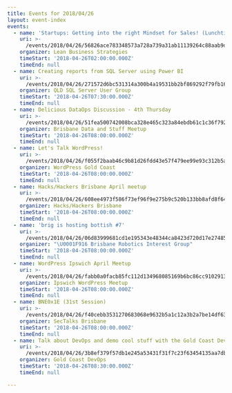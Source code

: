 ```yaml
---
title: Events for 2018/04/26
layout: event-index
events:
  - name: 'Startups: Getting into the right Mindset for Sales! (Lunchtime Session)'
    uri: >-
      /events/2018/04/26/56826ace783348573a728a739a31ab11139264c88aab9d265deb4738325a279b
    organizer: Lean Business Strategies
    timeStart: '2018-04-26T02:00:00.000Z'
    timeEnd: null
  - name: Creating reports from SQL Server using Power BI
    uri: >-
      /events/2018/04/26/271572d6bc531314a300b4a19531bb2bf869292f79fb16db3653a3f28c835b84
    organizer: QLD SQL Server User Group
    timeStart: '2018-04-26T07:30:00.000Z'
    timeEnd: null
  - name: Delicious DataOps Discussion - 4th Thursday
    uri: >-
      /events/2018/04/26/51fea500742008bca328e465c323a84ebdb61c1c36f792181c734b7c1234dd22
    organizer: Brisbane Data and Stuff Meetup
    timeStart: '2018-04-26T08:00:00.000Z'
    timeEnd: null
  - name: Let's Talk WordPress!
    uri: >-
      /events/2018/04/26/f055f2baab46c9b81d26fdd43e57f479ee99e93c312b5aff7ff1990ce73a3a07
    organizer: WordPress Gold Coast
    timeStart: '2018-04-26T08:00:00.000Z'
    timeEnd: null
  - name: Hacks/Hackers Brisbane April meetup
    uri: >-
      /events/2018/04/26/608ee4973f586f73ef96f9e275b9c520b133bb8afd8f645e789b3faa94af373d
    organizer: Hacks/Hackers Brisbane
    timeStart: '2018-04-26T08:00:00.000Z'
    timeEnd: null
  - name: 'brig is hosting bottish #7'
    uri: >-
      /events/2018/04/26/06d83999681cd1e195343e48344ca8423d720d17e27485c8eff664f3a363edf2
    organizer: "\U0001F916 Brisbane Robotics Interest Group"
    timeStart: '2018-04-26T08:00:00.000Z'
    timeEnd: null
  - name: WordPress Ipswich April Meetup
    uri: >-
      /events/2018/04/26/fabb0a0facb85fc112d134968085169b6bc86cc910291348ee8a4cc2c7ba7c62
    organizer: Ipswich WordPress Meetup
    timeStart: '2018-04-26T08:00:00.000Z'
    timeEnd: null
  - name: BNE0x1E (31st Session)
    uri: >-
      /events/2018/04/26/f40cebb3531270683068e9632b5a1c12a3b2a7be14df63b41a491b41cc5e806f
    organizer: SecTalks Brisbane
    timeStart: '2018-04-26T08:00:00.000Z'
    timeEnd: null
  - name: Talk about DevOps and demo cool stuff with the Gold Coast DevOps Meetup!
    uri: >-
      /events/2018/04/26/3b8ef379f57db1e245a53431f31f7c23f63454135aa7dbeaf4e6b2fe4a75f565
    organizer: Gold Coast DevOps
    timeStart: '2018-04-26T08:30:00.000Z'
    timeEnd: null

---
```

